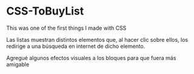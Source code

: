 # CSS-ToBuyList
This was one of the first things I made with CSS

Las listas muestran distintos elementos que, al hacer clic sobre ellos, los redirige a una búsqueda en internet de dicho elemento.

Agregué algunos efectos visuales a los bloques para que fuera más amigable
